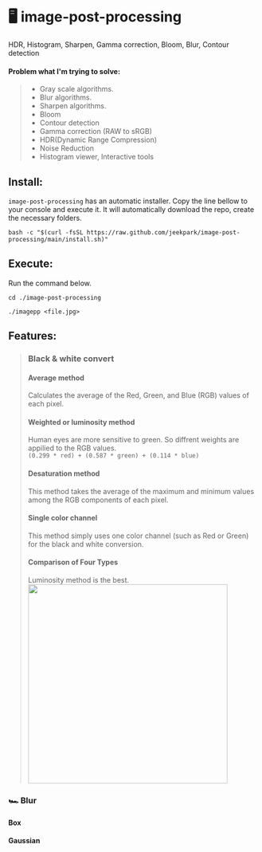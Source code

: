 # 🖥️ image-post-processing
HDR, Histogram, Sharpen, Gamma correction, Bloom, Blur, Contour detection
#### **Problem what I'm trying to solve:**
> - Gray scale algorithms.
> - Blur algorithms.
> - Sharpen algorithms.
> - Bloom
> - Contour detection
> - Gamma correction (RAW to sRGB)
> - HDR(Dynamic Range Compression)
> - Noise Reduction
> - Histogram viewer, Interactive tools

## Install:
`image-post-processing` has an automatic installer.
Copy the line bellow to your console and execute it.
It will automatically download the repo, create the necessary folders.

```
bash -c "$(curl -fsSL https://raw.github.com/jeekpark/image-post-processing/main/install.sh)"
```

## Execute:
Run the command below.
```
cd ./image-post-processing
```
```
./imagepp <file.jpg>
```

## Features:

> ### Black & white convert
> #### Average method
> Calculates the average of the Red, Green, and Blue (RGB) values of each pixel.<br>
> #### Weighted or luminosity method
> Human eyes are more sensitive to green. So diffrent weights are appilied to the RGB values.<br>
```(0.299 * red) + (0.587 * green) + (0.114 * blue)```<br>
> #### Desaturation method
> This method takes the average of the maximum and minimum values among the RGB components of each pixel.<br>
> #### Single color channel
> This method simply uses one color channel (such as Red or Green) for the black and white conversion.<br>
> #### Comparison of Four Types
> Luminosity method is the best.<br>
> <img src="./example/gray/gray_compare.gif" width="400">

### 🏎️ Blur
#### Box
#### Gaussian



